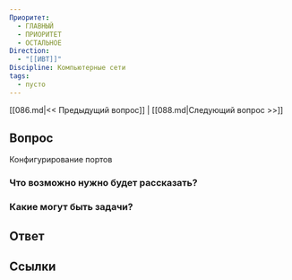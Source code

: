 ```yaml
---
Приоритет:
  - ГЛАВНЫЙ
  - ПРИОРИТЕТ
  - ОСТАЛЬНОЕ
Direction:
  - "[[ИВТ]]" 
Discipline: Компьютерные сети 
tags:
  - пусто
---
```

[[086.md|<< Предыдущий вопрос]] | [[088.md|Следующий вопрос >>]]
## Вопрос

Конфигурирование портов

### Что возможно нужно будет рассказать?

### Какие могут быть задачи?

## Ответ

## Ссылки
